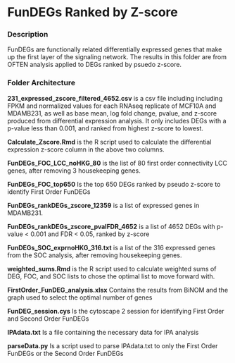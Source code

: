 FunDEGs Ranked by Z-score
===========

###  Description  
FunDEGs are functionally related differentially expressed genes that make up the first layer of the signaling network. The results in this folder are from OFTEN analysis applied to DEGs ranked by psuedo z-score.

### Folder Architecture  

**231_expressed_zscore_filtered_4652.csv** is a csv file including including FPKM and normalized values for each RNAseq replicate of MCF10A and MDAMB231, as well as base mean, log fold change, pvalue, and  z-score produced from differential expression analysis. It only includes DEGs with a p-value less than 0.001, and ranked from highest z-score to lowest.

**Calculate_Zscore.Rmd** is the R script used to calculate the differential expression z-score column in the above two columns.

**FunDEGs_FOC_LCC_noHKG_80** is the list of 80 first order connectivity LCC genes, after removing 3 housekeeping genes.

**FunDEGs_FOC_top650** Is the top 650 DEGs ranked by pseudo z-score to identify First Order FunDEGs

**FunDEGs_rankDEGs_zscore_12359** is a list of expressed genes in MDAMB231.

**FunDEGs_rankDEGs_zscore_pvalFDR_4652** is a list of 4652 DEGs with p-value < 0.001 and FDR < 0.05, ranked by z-score


**FunDEGs_SOC_exprnoHKG_316.txt** is  a list of  the 316 expressed genes from the SOC analysis, after removing housekeeping genes.

**weighted_sums.Rmd** is the R script used to calculate weighted sums of DEG, FOC, and SOC lists to chose the optimal list to move forward with.

**FirstOrder_FunDEG_analysis.xlsx** Contains the results from BiNOM and the graph used to select the optimal number of genes

**FunDEG_session.cys** Is the cytoscape 2 session for identifying First Order and Second Order FunDEGs

**IPAdata.txt** Is a file containing the necessary data for IPA analysis

**parseData.py** Is a script used to parse IPAdata.txt to only the First Order FunDEGs or the Second Order FunDEGs